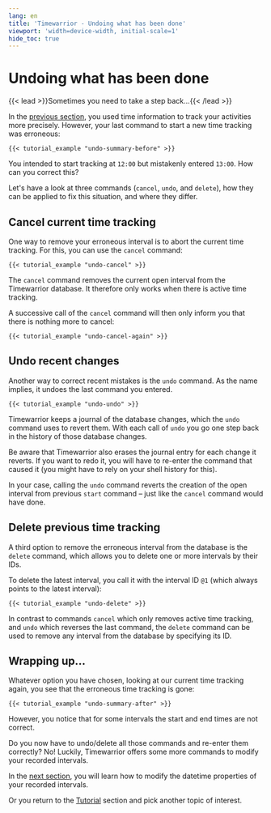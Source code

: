 ```yaml
---
lang: en
title: 'Timewarrior - Undoing what has been done'
viewport: 'width=device-width, initial-scale=1'
hide_toc: true
---
```


# Undoing what has been done

{{< lead >}}Sometimes you need to take a step back...{{< /lead >}}

In the [previous section](../precise/), you used time information to track your activities more precisely.
However, your last command to start a new time tracking was erroneous:

```console
{{< tutorial_example "undo-summary-before" >}}
```

You intended to start tracking at `12:00` but mistakenly entered `13:00`.
How can you correct this?

Let's have a look at three commands (`cancel`, `undo`, and `delete`), how they can be applied to fix this situation, and where they differ.

## Cancel current time tracking

One way to remove your erroneous interval is to abort the current time tracking.
For this, you can use the `cancel` command:

```console
{{< tutorial_example "undo-cancel" >}}
```

The `cancel` command removes the current open interval from the Timewarrior database.
It therefore only works when there is active time tracking.

A successive call of the `cancel` command will then only inform you that there is nothing more to cancel:

```console
{{< tutorial_example "undo-cancel-again" >}}
```

## Undo recent changes

Another way to correct recent mistakes is the `undo` command.
As the name implies, it undoes the last command you entered.

```console
{{< tutorial_example "undo-undo" >}}
```

Timewarrior keeps a journal of the database changes, which the `undo` command uses to revert them.
With each call of `undo` you go one step back in the history of those database changes.

Be aware that Timewarrior also erases the journal entry for each change it reverts.
If you want to redo it, you will have to re-enter the command that caused it (you might have to rely on your shell history for this).

In your case, calling the `undo` command reverts the creation of the open interval from previous `start` command – just like the `cancel` command would have done.

## Delete previous time tracking

A third option to remove the erroneous interval from the database is the `delete` command, which allows you to delete one or more intervals by their IDs.

To delete the latest interval, you call it with the interval ID `@1` (which always points to the latest interval):

```console
{{< tutorial_example "undo-delete" >}}
```
In contrast to commands `cancel` which only removes active time tracking, and `undo` which reverses the last command, the `delete` command can be used to remove any interval from the database by specifying its ID.

## Wrapping up...

Whatever option you have chosen, looking at our current time tracking again, you see that the erroneous time tracking is gone:

```console
{{< tutorial_example "undo-summary-after" >}}
```

However, you notice that for some intervals the start and end times are not correct.

Do you now have to undo/delete all those commands and re-enter them correctly?
No! Luckily, Timewarrior offers some more commands to modify your recorded intervals.

In the [next section](../corrections/), you will learn how to modify the datetime properties of your recorded intervals.

Or you return to the [Tutorial](..) section and pick another topic of interest.
